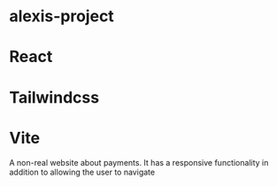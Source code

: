 # alexis-project
# React
# Tailwindcss
# Vite
A non-real website about payments. It has a responsive functionality in addition to allowing the user to navigate
